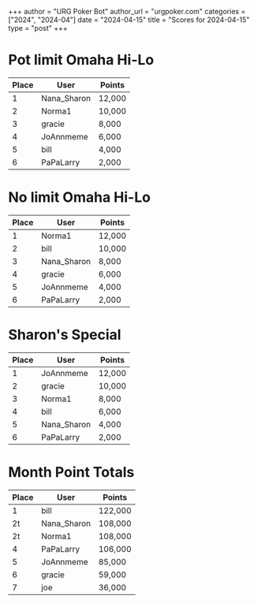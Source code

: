 +++
author = "URG Poker Bot"
author_url = "urgpoker.com"
categories = ["2024", "2024-04"]
date = "2024-04-15"
title = "Scores for 2024-04-15"
type = "post"
+++
# Pot limit Omaha Hi-Lo

| Place | User | Points |
|-------|------|--------|
| 1 | Nana_Sharon | 12,000 |
| 2 | Norma1 | 10,000 |
| 3 | gracie | 8,000 |
| 4 | JoAnnmeme | 6,000 |
| 5 | bill | 4,000 |
| 6 | PaPaLarry | 2,000 |

# No limit Omaha Hi-Lo

| Place | User | Points |
|-------|------|--------|
| 1 | Norma1 | 12,000 |
| 2 | bill | 10,000 |
| 3 | Nana_Sharon | 8,000 |
| 4 | gracie | 6,000 |
| 5 | JoAnnmeme | 4,000 |
| 6 | PaPaLarry | 2,000 |

# Sharon's Special

| Place | User | Points |
|-------|------|--------|
| 1 | JoAnnmeme | 12,000 |
| 2 | gracie | 10,000 |
| 3 | Norma1 | 8,000 |
| 4 | bill | 6,000 |
| 5 | Nana_Sharon | 4,000 |
| 6 | PaPaLarry | 2,000 |

# Month Point Totals

| Place | User | Points |
|-------|------|--------|
| 1 | bill | 122,000 |
| 2t | Nana_Sharon | 108,000 |
| 2t | Norma1 | 108,000 |
| 4 | PaPaLarry | 106,000 |
| 5 | JoAnnmeme | 85,000 |
| 6 | gracie | 59,000 |
| 7 | joe | 36,000 |
